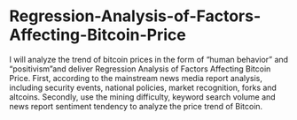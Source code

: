 # Regression-Analysis-of-Factors-Affecting-Bitcoin-Price
I will analyze the trend of bitcoin prices in the form of “human behavior” and “positivism”and deliver Regression Analysis of Factors Affecting Bitcoin Price. First, according to the mainstream news media report analysis, including security events, national policies, market recognition, forks and altcoins. Secondly, use the mining difficulty, keyword search volume and news report sentiment tendency to analyze the price trend of Bitcoin. 
